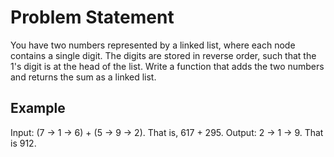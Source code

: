 # Problem Statement

You have two numbers represented by a linked list, where each node contains a single digit. The digits are stored in reverse order, such that the 1's digit is at the head of the list. Write a function that adds the two numbers and returns the sum as a linked list.

## Example
Input: (7 -> 1 -> 6) + (5 -> 9 -> 2). That is, 617 + 295.
Output: 2 -> 1 -> 9. That is 912.